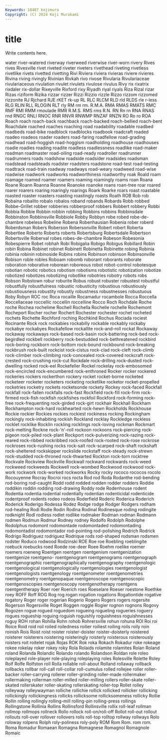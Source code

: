 ```yaml
---
Keywords: 18487 kojimura
Copyright: (C) 2024 Koji Murakami
---
```


# title

Write contents here.



water river-watered riverway riverweed riverwise river-worn
rivery Rives rives Rivesville rivet riveted riveter riveters rivethead riveting
rivetless rivetlike rivets rivetted rivetting Rivi Riviera riviera rivieras riviere
rivieres Rivina riving rivingly Rivinian Rivkah rivo rivose Rivularia Rivulariaceae
rivulariaceous rivulation rivulet rivulets rivulose rivulus Rivy rix rixatrix rixdaler
rix-dollar Rixeyville Rixford rixy Riyadh riyal riyals Riza Rizal rizar
Rizas riziform Rizika rizzar rizzer Rizzi Rizzio rizzle Rizzo rizzom
rizzomed rizzonite RJ Rjchard RJE rKET rk-up RL RLC RLCM
RLD rld RLDS rle r-less RLG RLIN RLL RLOGIN RLT
rly RM rm rm. R.M.A. RMA RMAS RMATS RMC RMF
RMI RMM rmoulade RMR R.M.S. RMS rms R.N. RN Rn
rn RNA RNAS rnd RNGC RNLI RNOC RNR RNVR RNWMP
RNZAF RNZN RO Ro ro ROA Roach roach roach-back roachback
roach-backed roach-bellied roach-bent Roachdale roached roaches roaching road roadability roadable
roadbed roadbeds road-bike roadblock roadblocks roadbook roadcraft roaded roadeo roadeos
roader roaders road-faring roadfellow road-grading roadhead road-hoggish road-hoggism roadholding roadhouse
roadhouses roadie roadies roading roadite roadless roadlessness roadlike road-maker roadman
roadmaster road-oiling road-ready roadroller roadrunner roadrunners roads roadshow roadside roadsider
roadsides roadsman roadstead roadsteads roadster roadsters roadstone road-test road-testing roadtrack
road-train roadway roadways road-weary roadweed road-wise roadwise roadwork roadworks roadworthiness
roadworthy roak Roald roam roamage roamed roamer roamers roaming roamingly
roams roan Roana Roane Roann Roanna Roanne Roanoke roanoke roans
roan-tree roar roared roarer roarers roaring roaringly roarings Roark Roarke
roars roast roastable roasted roaster roasters roasting roastingly roasts Roath
ROB Rob rob Robaina robalito robalo robalos roband robands Robards
Robb robbed Robbe-Grillet robber robberies robberproof robbers Robbert robbery Robbi
Robbia Robbie Robbin robbin robbing Robbins robbins Robbinsdale Robbinston Robbinsville
Robbiole Robby Robbyn robe robed robe-de-chambre robeless Robeline Robena Robenhausian
Robenia rober roberd Roberdsman Robers Roberson Robersonville Robert robert Roberta
Robertlee Roberto Roberts roberts Robertsburg Robertsdale Robertson Robertsville Roberval robes
robes-de-chambre Robeson Robesonia Robespierre Robet robhah Robi Robigalia Robigo Robigus
Robillard Robin robin Robina Robinet robinet Robinett Robinetta Robinette robing
Robinia robinia robinin robinoside Robins robins Robinson robinson Robinsonville Robison
roble robles Roboam robomb roborant roborants roborate roboration roborative roborean
roboreous robot robot-control robotesque robotian robotic robotics robotism robotisms robotistic
robotization robotize robotized robotizes robotizing robotlike robotries robotry robots robs
Robson Robstown robur roburite Robus robust robuster robustest robustful robustfully
robustfulness robustic robusticity robustious robustiously robustiousness robustity robustly robustness robustnesses
robustuous Roby Robyn ROC roc Roca rocaille Rocamadur rocambole Rocca
Roccella Roccellaceae roccellic roccellin roccelline Rocco Roch Rochdale Roche roche
Rochea rochelime Rochell Rochella Rochelle rochelle Rochemont Rocheport Rocher rocher
Rochert Rochester rochester rochet rocheted rochets Rochette Rochford roching Rochkind
Rochus Rociada rociest Rocinante Rock rock rockabies rockabilly rockable rockably
rockaby rockabye rockabyes Rockafellow rockallite rock-and-roll rockat Rockaway rockaway rockaways
rock-based rock-basin rock-battering rock-bed rock-begirdled rockbell rockberry rock-bestudded rock-bethreatened rockbird
rock-boring rockborn rock-bottom rock-bound rockbound rock-breaking rockbrush rock-built rockcist rock-cistus
rock-clad rock-cleft rock-climb rock-climber rock-climbing rock-concealed rock-covered rockcraft rock-crested rock-crushing
rock-cut Rockdale rock-drilling rock-dusted rock-dwelling rocked rock-eel Rockefeller Rockel rockelay
rock-embosomed rock-encircled rock-encumbered rock-enthroned Rocker rocker rockered rockeries rockers rockerthon
rockery rocket rocket-borne rocketed rocketeer rocketer rocketers rocketing rocketlike rocketor
rocket-propelled rocketries rocketry rockets rocketsonde rockety Rockey rock-faced Rockfall rockfall
rock-fallen rockfalls rock-fast Rockfield rock-fill rock-firm rock-firmed rock-fish rockfish rockfishes
rockfoil Rockford rock-forming rock-free rock-frequenting rock-girded rock-girt rockhair Rockhall Rockham
Rockhampton rock-hard rockhearted rock-hewn Rockholds Rockhouse Rockie rockier Rockies rockies
rockiest rockiness rocking Rockingham rockingly rock-inhabiting rockish Rockland rocklay Rockledge
rockless rocklet rocklike Rocklin rockling rocklings rock-loving rockman Rockmart rock-melting
Rockne rock-'n'-roll rockoon rockoons rock-piercing rock-pigeon rock-piled rock-plant Rockport rock-pulverizing
rock-razing rock-reared rock-ribbed rockribbed rock-roofed rock-rooted rock-rose rockrose rockroses rock-rushing
rocks rock-salt rock-scarped rock-shaft rockshaft rock-sheltered rockskipper rockslide rockstaff rock-steady
rock-strewn rock-studded rock-throned rock-thwarted Rockton rock-torn rocktree Rockvale Rockview Rockville
Rockwall rockward rockwards rock-weed rockweed rockweeds Rockwell rock-wombed Rockwood rockwood
rock-work rockwork rock-worked rockworks Rocky rocky rococo rococos rocolo Rocouyenne
Rocray Rocroi rocs rocta Rod rod Roda Rodanthe rod-bending rod-boring
rod-caught Rodd rodd rodded rodden rodder rodders Roddie roddikin roddin
rodding rod-drawing Roddy rode Rodenhouse rodent Rodentia rodentia rodential rodentially
rodentian rodenticidal rodenticide rodentproof rodents rodeo rodeos Roderfield Roderic Roderica
Roderich Roderick Roderigo Rodessa Rodez Rodge rodge Rodger Rodgers rodham
rod-healing Rodi Rodie Rodin Rodina Rodinal Rodinesque roding rodingite rodknight
Rodl rodless rodlet rodlike rodmaker Rodman rodman Rodmann rodmen Rodmun
Rodmur Rodney rodney Rodolfo Rodolph Rodolphe Rodolphus rodomont rodomontade rodomontaded
rodomontading rodomontadist rodomontador rod-pointing rod-polishing Rodrich Rodrick Rodrigo Rodriguez rodriguez
Rodrique rods rod-shaped rodsman rodsmen rodster Roduco rodwood Rodzinski ROE
Roe roe Roebling roeblingite roebuck roebucks roed Roede roe-deer Roee
Roehm roelike roemer roemers roeneng Roentgen roentgen roentgenism roentgenization roentgenize
roentgeno- roentgenogram roentgenograms roentgenograph roentgenographic roentgenographically roentgenography roentgenologic roentgenological roentgenologically
roentgenologies roentgenologist roentgenologists roentgenology roentgenometer roentgenometries roentgenometry roentgenopaque roentgenoscope roentgenoscopic
roentgenoscopies roentgenoscopy roentgenotherapy roentgens roentgentherapy Roer roer Roerich roes Roeselare
Roeser roestone Roethke roey ROFF Roff ROG Rog rog rogan
rogation rogations Rogationtide rogative rogatory Roger roger rogerian Rogerio Rogero
Rogers rogers rogersite Rogerson Rogersville Roget Roggen roggle Rogier rognon
rognons Rogovy Rogozen rogue rogued roguedom rogueing rogueling rogueries roguery
rogues rogueship roguing roguish roguishly roguishness roguishnesses roguy ROH rohan
Rohilla Rohn rohob Rohrersville rohun rohuna ROI Roi roi Roice
Roid roid roil roiled roiledness roilier roiliest roiling roils roily
roin roinish Rois Roist roist roister roister-doister roister-doisterly roistered roisterer
roisterers roistering roisteringly roisterly roisterous roisterously roisters roit roitelet rojak
Rojas ROK Rok roka Rokach Rokadur roke rokeage rokee rokelay
roker rokey roky Rola Rolaids rolamite rolamites Rolan Roland roland
Rolanda Rolandic Rolando rolando Rolandson Roldan role roleo roleplayed role-player
role-playing roleplaying roles Rolesville Rolette Roley Rolf Rolfe Rolfston roll
Rolla rollable roll-about Rolland rollaway rollback rollbacks rollbar roll-call roll-collar
roll-cumulus rolled rollejee roller roller-backer roller-carrying rollerer roller-grinding roller-made rollermaker
rollermaking rollerman roller-milled roller-milling rollers roller-skate roller-skated rollerskater roller-skating rollerskating
roller-top Rollet rolley rolleyway rolleywayman rolliche rollichie rollick rollicked rollicker
rollicking rollickingly rollickingness rollicks rollicksome rollicksomeness rollicky Rollie Rollin rolling
rollingly rolling-mill rolling-pin rolling-press rollings Rollingstone Rollinia Rollins Rollinsford Rollinsville
rollix roll-leaf rollman rollmop rollmops rollneck Rollo rollock roll-on/roll-off Rollot
roll-out rollout rollouts roll-over rollover rollovers rolls roll-top rolltop rollway
rollways Rolo roloway rolpens Rolph roly-poliness roly-poly ROM Rom Rom.
rom rom. Roma Romadur Romaean Romagna Romagnese Romagnol Romagnole Romaic
